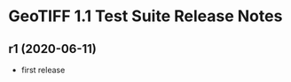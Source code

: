 GeoTIFF 1.1 Test Suite Release Notes
====================================

r1 (2020-06-11)
----------------------
- first release
